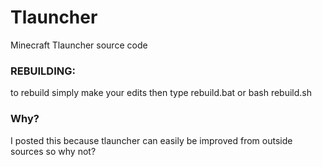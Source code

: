 # Tlauncher
 Minecraft Tlauncher source code


### REBUILDING:
to rebuild simply make your edits then type rebuild.bat or bash rebuild.sh

### Why?
I posted this because tlauncher can easily be improved from outside sources so why not?
